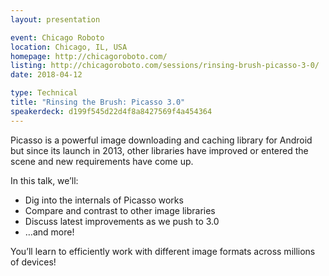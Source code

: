 ```yaml
---
layout: presentation

event: Chicago Roboto
location: Chicago, IL, USA
homepage: http://chicagoroboto.com/
listing: http://chicagoroboto.com/sessions/rinsing-brush-picasso-3-0/
date: 2018-04-12

type: Technical
title: "Rinsing the Brush: Picasso 3.0"
speakerdeck: d199f545d22d4f8a8427569f4a454364
---
```


Picasso is a powerful image downloading and caching library for Android but since its launch in 2013, other libraries have improved or entered the scene and new requirements have come up.

In this talk, we’ll:

 * Dig into the internals of Picasso works
 * Compare and contrast to other image libraries
 * Discuss latest improvements as we push to 3.0
 * …and more!

You’ll learn to efficiently work with different image formats across millions of devices!
